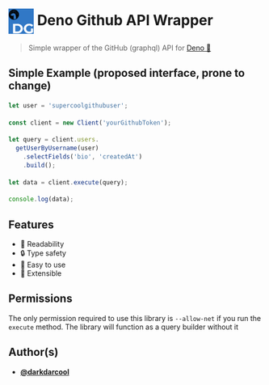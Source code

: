 # <img src = "./static/logo.svg" align = "center" width = 50/> Deno Github API Wrapper

> Simple wrapper of the GitHub (graphql) API for [Deno 🦕](https://deno.com/)

## Simple Example (proposed interface, prone to change)

```typescript
let user = 'supercoolgithubuser';

const client = new Client('yourGithubToken');

let query = client.users.
  getUserByUsername(user)
    .selectFields('bio', 'createdAt')
    .build();

let data = client.execute(query);

console.log(data);
```

## Features

- 📖 Readability
- 🔒 Type safety
- 🤖 Easy to use
- 🧩 Extensible

## Permissions

The only permission required to use this library is `--allow-net` if you run the `execute` method. The library will function as a query builder without it

## Author(s)

* [**@darkdarcool**](https://github.com/darkdarcool)